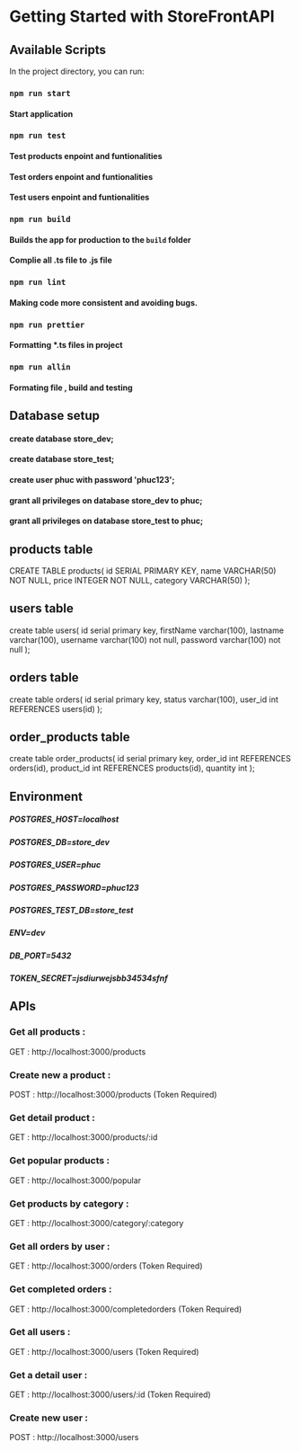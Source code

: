 # Getting Started with StoreFrontAPI

## Available Scripts

In the project directory, you can run:

### `npm run start`

#### Start application

### `npm run test`

#### Test products enpoint and funtionalities

#### Test orders enpoint and funtionalities

#### Test users enpoint and funtionalities

### `npm run build`

#### Builds the app for production to the `build` folder

#### Complie all .ts file to .js file

### `npm run lint`

#### Making code more consistent and avoiding bugs.

### `npm run prettier`

#### Formatting \*.ts files in project

### `npm run allin`

#### Formating file , build and testing

## Database setup

#### create database store_dev;

#### create database store_test;

#### create user phuc with password 'phuc123';

#### grant all privileges on database store_dev to phuc;

#### grant all privileges on database store_test to phuc;

## products table

CREATE TABLE products(
id SERIAL PRIMARY KEY,
name VARCHAR(50) NOT NULL,
price INTEGER NOT NULL,
category VARCHAR(50)
);

## users table

create table users(
id serial primary key,
firstName varchar(100),
lastname varchar(100),
username varchar(100) not null,
password varchar(100) not null
);

## orders table

create table orders(
id serial primary key,
status varchar(100),
user_id int REFERENCES users(id)
);

## order_products table

create table order_products(
id serial primary key,
order_id int REFERENCES orders(id),
product_id int REFERENCES products(id),
quantity int
);

## Environment

##### POSTGRES_HOST=localhost

##### POSTGRES_DB=store_dev

##### POSTGRES_USER=phuc

##### POSTGRES_PASSWORD=phuc123

##### POSTGRES_TEST_DB=store_test

##### ENV=dev

##### DB_PORT=5432

##### TOKEN_SECRET=jsdiurwejsbb34534sfnf

## APIs

### Get all products :

GET : http://localhost:3000/products

### Create new a product :

POST : http://localhost:3000/products
(Token Required)

### Get detail product :

GET : http://localhost:3000/products/:id

### Get popular products :

GET : http://localhost:3000/popular

### Get products by category :

GET : http://localhost:3000/category/:category

### Get all orders by user :

GET : http://localhost:3000/orders
(Token Required)

### Get completed orders :

GET : http://localhost:3000/completedorders
(Token Required)

### Get all users :

GET : http://localhost:3000/users
(Token Required)

### Get a detail user :

GET : http://localhost:3000/users/:id
(Token Required)

### Create new user :

POST : http://localhost:3000/users
